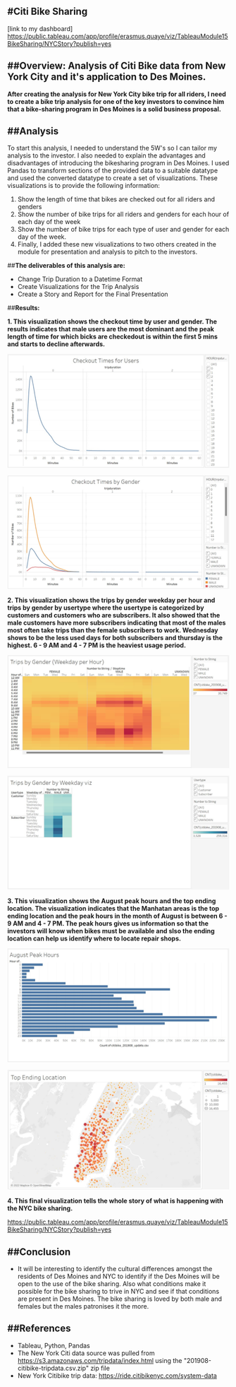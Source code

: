 #**Citi Bike Sharing**
----------------------
[link to my dashboard] https://public.tableau.com/app/profile/erasmus.quaye/viz/TableauModule15BikeSharing/NYCStory?publish=yes

##**Overview: Analysis of Citi Bike data from New York City and it's application to Des Moines.**
-----------------------------------------------------------------------------------------------------
**After creating the analysis for New York City bike trip for all riders, I need to create a bike trip analysis for one of the key investors to convince him that a bike-sharing program in Des Moines is a solid business proposal.**

##**Analysis**
--------------

To start this analysis, I needed to understand the 5W's so I can tailor my analysis to the investor. I also needed to explain the advantages and disadvantages of introducing the bikesharing program in Des Moines. I used Pandas to transform sections of the provided data to a suitable datatype and used the converted datatype to create a set of visualizations. These visualizations is to provide the following information:

1. Show the length of time that bikes are checked out for all riders and genders  
1. Show the number of bike trips for all riders and genders for each hour of each day of the week  
1. Show the number of bike trips for each type of user and gender for each day of the week.  
1. Finally, I added these new visualizations to two others created in the module for presentation and analysis to pitch to the investors.  

##**The deliverables of this analysis are:**
- Change Trip Duration to a Datetime Format
- Create Visualizations for the Trip Analysis
- Create a Story and Report for the Final Presentation

##**Results:**

**1. This visualization shows the checkout time by user and gender. The results indicates that male users are the most dominant and the peak length of time for which bicks are checkedout is within the first 5 mins and starts to decline afterwards.**

![image](https://github.com/ras52017/bikesharing/blob/main/images/Checkout%20Times%20for%20Users.jpg)

![image](https://github.com/ras52017/bikesharing/blob/main/images/Checkout%20Times%20by%20Gender.jpg)


**2. This visualization shows the trips by gender weekday per hour and trips by gender by usertype where the usertype is categorized by customers and customers who are subscribers. It also showed that the male customers have more subscribers indicating that most of the males most often take trips than the female subscribers to work. Wednesday shows to be the less used days for both subscribers and thursday is the highest. 6 - 9 AM and 4 - 7 PM is the heaviest usage period.**


![image](https://github.com/ras52017/bikesharing/blob/main/images/Trips%20by%20Gender%20(Weekday%20per%20Hour).jpg)

![image](https://github.com/ras52017/bikesharing/blob/main/images/Trips%20by%20Gender%20by%20Weekday%20viz.jpg)

**3. This visualization shows the August peak hours and the top ending location. The visualization indicates that the Manhatan areas is the top ending location and the peak hours in the month of August is between 6 - 9 AM and 4 - 7 PM. The peak hours gives us information so that the investors will know when bikes must be available and slso the ending location can help us identify where to locate repair shops.**

![image](https://github.com/ras52017/bikesharing/blob/main/images/August%20Peak%20Hours.jpg)

![image](https://github.com/ras52017/bikesharing/blob/main/images/Top%20Ending%20Location.jpg)

**4. This final visualization tells the whole story of what is happening with the NYC bike sharing.**

https://public.tableau.com/app/profile/erasmus.quaye/viz/TableauModule15BikeSharing/NYCStory?publish=yes

##**Conclusion**
----------------
- It will be interesting to identify the cultural differences amongst the residents of Des Moines and NYC to identify if the Des Moines will be open to the use of the bike sharing. Also what conditions make it possible for the bike sharing to trive in NYC and see if that conditions are present in Des Moines. The bike sharing is loved by both male and females but the males patronises it the more.

##**References**
----------------
- Tableau, Python, Pandas
- The New York Citi data source was pulled from https://s3.amazonaws.com/tripdata/index.html using the  "201908-citibike-tripdata.csv.zip" zip file
- New York Citibike trip data: https://ride.citibikenyc.com/system-data

